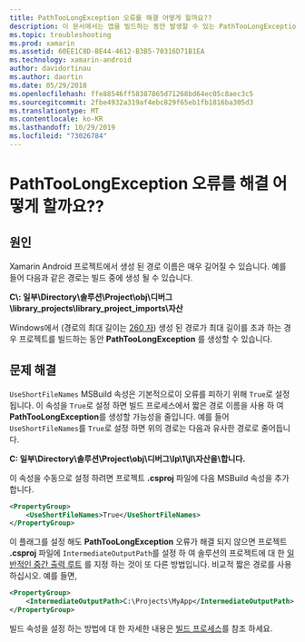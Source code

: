 ```yaml
---
title: PathTooLongException 오류를 해결 어떻게 할까요??
description: 이 문서에서는 앱을 빌드하는 동안 발생할 수 있는 PathTooLongException을 해결 하는 방법을 설명 합니다.
ms.topic: troubleshooting
ms.prod: xamarin
ms.assetid: 60EE1C8D-BE44-4612-B3B5-70316D71B1EA
ms.technology: xamarin-android
author: davidortinau
ms.author: daortin
ms.date: 05/29/2018
ms.openlocfilehash: ffe88546ff58387865d71268bd64ec05c8aec3c5
ms.sourcegitcommit: 2fbe4932a319af4ebc829f65eb1fb1816ba305d3
ms.translationtype: MT
ms.contentlocale: ko-KR
ms.lasthandoff: 10/29/2019
ms.locfileid: "73026784"
---
```

# <a name="how-do-i-resolve-a-pathtoolongexception-error"></a>PathTooLongException 오류를 해결 어떻게 할까요??

## <a name="cause"></a>원인

Xamarin Android 프로젝트에서 생성 된 경로 이름은 매우 길어질 수 있습니다.
예를 들어 다음과 같은 경로는 빌드 중에 생성 될 수 있습니다.

**C\\: 일부\\Directory\\솔루션\\Project\\obj\\디버그\\__library_projects__\\library_project_imports\\자산**

Windows에서 (경로의 최대 길이는 [260 자](https://msdn.microsoft.com/library/windows/desktop/aa365247.aspx)) 생성 된 경로가 최대 길이를 초과 하는 경우 프로젝트를 빌드하는 동안 **PathTooLongException** 를 생성할 수 있습니다. 

## <a name="fix"></a>문제 해결

`UseShortFileNames` MSBuild 속성은 기본적으로이 오류를 피하기 위해 `True`로 설정 됩니다. 이 속성을 `True`로 설정 하면 빌드 프로세스에서 짧은 경로 이름을 사용 하 여 **PathTooLongException**를 생성할 가능성을 줄입니다.
예를 들어 `UseShortFileNames`를 `True`로 설정 하면 위의 경로는 다음과 유사한 경로로 줄어듭니다.

**C: 일부\\Directory\\솔루션\\Project\\obj\\디버그\\lp\\1\\jl\\자산을\\합니다.**

이 속성을 수동으로 설정 하려면 프로젝트 **.csproj** 파일에 다음 MSBuild 속성을 추가 합니다.

```xml
<PropertyGroup>
    <UseShortFileNames>True</UseShortFileNames>
</PropertyGroup>
```

이 플래그를 설정 해도 **PathTooLongException** 오류가 해결 되지 않으면 프로젝트 **.csproj** 파일에 `IntermediateOutputPath`를 설정 하 여 솔루션의 프로젝트에 대 한 [일반적인 중간 출력 루트](https://blogs.msdn.microsoft.com/kirillosenkov/2015/04/04/using-a-common-intermediate-and-output-directory-for-your-solution/) 를 지정 하는 것이 또 다른 방법입니다. 비교적 짧은 경로를 사용 하십시오. 예를 들면,

```xml
<PropertyGroup>
    <IntermediateOutputPath>C:\Projects\MyApp</IntermediateOutputPath>
</PropertyGroup>
```

빌드 속성을 설정 하는 방법에 대 한 자세한 내용은 [빌드 프로세스](~/android/deploy-test/building-apps/build-process.md)를 참조 하세요.
